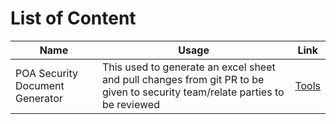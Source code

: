 # List of Content
| Name   | Usage   | Link  |
|---|---|---|
| POA Security Document Generator  | This used to generate an excel sheet and pull changes from git PR to be given to security team/relate parties to be reviewed  | [Tools](https://github.com/cuppyzh/xtr-tools/tree/master/POA%20Security%20Document%20Generator)  |